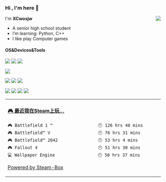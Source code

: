 ### Hi , I'm here 👋

<a href="#">
  <img align="right" src="https://github-readme-stats.vercel.app/api?username=XCwosjw&count_private=true&show_icons=true&bg_color=15,f2f7fd,E0EAFC" />
</a>

I'm **XCwosjw**

- A senior high school student
- I’m learning: Python, C++
- I like play Computer games

#### OS&Devices&Tools
[![](https://img.shields.io/badge/Windows-11-2376bc?style=flat-square&logo=windows&logoColor=ffffff)](https://www.microsoft.com/zh-cn/software-download/windows11)
[![](https://img.shields.io/badge/OS-Ubuntu-33aadd?logo=ubuntu&style=flat-square&logoColor=ffff)](https://ubuntu.com/)
[![](https://img.shields.io/badge/Android-12-3CB371?logo=android&style=flat-square&logoColor=ffffff)](https://www.android.com/)

[![](https://img.shields.io/badge/Redmi-K30%20Ultra-FF4500?logo=xiaomi&style=flat-square&logoColor=ffffff)](https://www.mi.com/)

[![](https://img.shields.io/badge/-Pycharm-228B22?logo=pycharm&style=flat-square&logoColor=ffffff)](https://www.jetbrains.com/pycharm/)
[![](https://img.shields.io/badge/-Python-1E90FF?logo=python&style=flat-square&logoColor=ffffff)](https://www.python.org/)
[![](https://img.shields.io/badge/-Linux-fcc624?style=flat-square&logo=linux&logoColor=white)](https://www.linuxfoundation.org/)

[![](https://img.shields.io/badge/-Steam-4682B4?logo=steam&style=flat-square&logoColor=ffffff)](https://steamcommunity.com/id/XCwosjw/)
[![](https://img.shields.io/badge/-Epic%20Games-000000?logo=epicgames&style=flat-square&logoColor=ffffff)](https://www.epicgames.com/)
[![](https://img.shields.io/badge/-Ubisoft-4169E1?logo=ubisoft&style=flat-square&logoColor=ffffff)](https://www.ubisoft.com/)
[![](https://img.shields.io/badge/-Origin-FF4500?logo=origin&style=flat-square&logoColor=ffffff)](https://www.origin.com/)

<table>
<tr>
<td valign="top" width="50%">

<!-- steam-box start -->
#### <a href="https://gist.github.com/ed622f4d750c79e86afebedddacdfef4" target="_blank">🎮 最近我在Steam上玩…</a>
```text
🎮 Battlefield 1 ™                  🕘 126 hrs 40 mins
🎮 Battlefield™ V                   🕘 76 hrs 31 mins
🎮 Battlefield™ 2042                🕘 53 hrs 4 mins
🎮 Fallout 4                        🕘 51 hrs 30 mins
💻 Wallpaper Engine                 🕘 50 hrs 37 mins
```
<!-- Powered by https://github.com/YouEclipse/steam-box . -->
<!-- steam-box end -->

[Powered by Steam-Box](https://github.com/XCwosjw/steam-box)

</td>
</tr>
</table>
